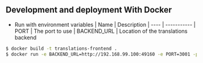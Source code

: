 ## Development and deployment With Docker

* Run with environment variables
| Name | Description
| ---- | -----------
| PORT | The port to use
| BACKEND_URL | Location of the translations backend

```bash
$ docker build -t translations-frontend .
$ docker run -e BACKEND_URL=http://192.168.99.100:49160 -e PORT=3001 -p 3001:3001 -d translation-frontend
```
